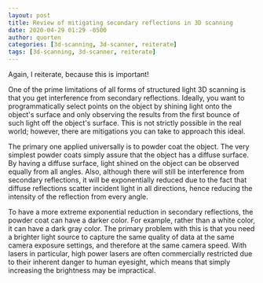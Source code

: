 ```yaml
---
layout: post
title: Review of mitigating secondary reflections in 3D scanning
date: 2020-04-29 01:29 -0500
author: quorten
categories: [3d-scanning, 3d-scanner, reiterate]
tags: [3d-scanning, 3d-scanner, reiterate]
---
```


Again, I reiterate, because this is important!

One of the prime limitations of all forms of structured light 3D
scanning is that you get interference from secondary reflections.
Ideally, you want to programmatically select points on the object by
shining light onto the object's surface and only observing the results
from the first bounce of such light off the object's surface.  This is
not strictly possible in the real world; however, there are
mitigations you can take to approach this ideal.

The primary one applied universally is to powder coat the object.  The
very simplest powder coats simply assure that the object has a diffuse
surface.  By having a diffuse surface, light shined on the object can
be observed equally from all angles.  Also, although there will still
be interference from secondary reflections, it will be exponentially
reduced due to the fact that diffuse reflections scatter incident
light in all directions, hence reducing the intensity of the
reflection from every angle.

To have a more extreme exponential reduction in secondary reflections,
the powder coat can have a darker color.  For example, rather than a
white color, it can have a dark gray color.  The primary problem with
this is that you need a brighter light source to capture the same
quality of data at the same camera exposure settings, and therefore at
the same camera speed.  With lasers in particular, high power lasers
are often commercially restricted due to their inherent danger to
human eyesight, which means that simply increasing the brightness may
be impractical.
